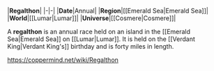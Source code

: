 |**Regalthon**|
|-|-|
|**Date**|Annual|
|**Region**|[[Emerald Sea\|Emerald Sea]]|
|**World**|[[Lumar\|Lumar]]|
|**Universe**|[[Cosmere\|Cosmere]]|

A **regalthon** is an annual race held on an island in the [[Emerald Sea\|Emerald Sea]] on [[Lumar\|Lumar]]. It is held on the [[Verdant King\|Verdant King's]] birthday and is forty miles in length.




https://coppermind.net/wiki/Regalthon